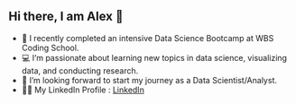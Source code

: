 ## Hi there, I am Alex 👋

- 🌱 I recently completed an intensive Data Science Bootcamp at WBS Coding School.
- 💻 I’m passionate about learning new topics in data science, visualizing data, and conducting research.
- 👀 I’m looking forward to start my journey as a Data Scientist/Analyst.
- 👨‍💻 My LinkedIn Profile : [LinkedIn](https://www.linkedin.com/in/alexandre-albieri/)
